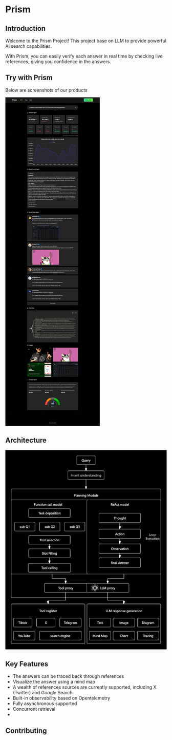 # Prism

## Introduction

Welcome to the Prism Project! This project base on LLM to provide powerful AI search capabilities. 

With Prism, you can easily verify each answer in real time by checking live references, giving you confidence in the answers.

## Try with Prism

Below are screenshots of our products

![img.png](docs/img/img.png)

## Architecture

![img.png](docs/img/arch.png)

## Key Features

- The answers can be traced back through references
- Visualize the answer using a mind map
- A wealth of references sources are currently supported, including X (Twitter) and Google Search.
- Built-in observability based on Opentelemetry
- Fully asynchronous supported
- Concurrent retrieval
- 


## Contributing
